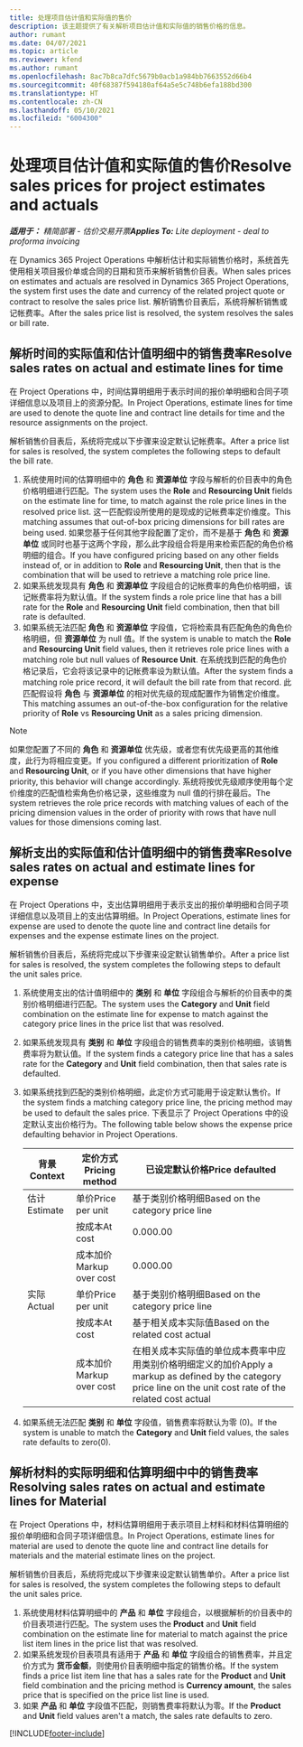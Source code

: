 ```yaml
---
title: 处理项目估计值和实际值的售价
description: 该主题提供了有关解析项目估计值和实际值的销售价格的信息。
author: rumant
ms.date: 04/07/2021
ms.topic: article
ms.reviewer: kfend
ms.author: rumant
ms.openlocfilehash: 8ac7b8ca7dfc5679b0acb1a984bb7663552d66b4
ms.sourcegitcommit: 40f68387f594180af64a5e5c748b6efa188bd300
ms.translationtype: HT
ms.contentlocale: zh-CN
ms.lasthandoff: 05/10/2021
ms.locfileid: "6004300"
---
```

# <a name="resolve-sales-prices-for-project-estimates-and-actuals"></a><span data-ttu-id="d98d5-103">处理项目估计值和实际值的售价</span><span class="sxs-lookup"><span data-stu-id="d98d5-103">Resolve sales prices for project estimates and actuals</span></span>

<span data-ttu-id="d98d5-104">_**适用于：** 精简部署 - 估价交易开票_</span><span class="sxs-lookup"><span data-stu-id="d98d5-104">_**Applies To:** Lite deployment - deal to proforma invoicing_</span></span>

<span data-ttu-id="d98d5-105">在 Dynamics 365 Project Operations 中解析估计和实际销售价格时，系统首先使用相关项目报价单或合同的日期和货币来解析销售价目表。</span><span class="sxs-lookup"><span data-stu-id="d98d5-105">When sales prices on estimates and actuals are resolved in Dynamics 365 Project Operations, the system first uses the date and currency of the related project quote or contract to resolve the sales price list.</span></span> <span data-ttu-id="d98d5-106">解析销售价目表后，系统将解析销售或记帐费率。</span><span class="sxs-lookup"><span data-stu-id="d98d5-106">After the sales price list is resolved, the system resolves the sales or bill rate.</span></span>

## <a name="resolve-sales-rates-on-actual-and-estimate-lines-for-time"></a><span data-ttu-id="d98d5-107">解析时间的实际值和估计值明细中的销售费率</span><span class="sxs-lookup"><span data-stu-id="d98d5-107">Resolve sales rates on actual and estimate lines for time</span></span>

<span data-ttu-id="d98d5-108">在 Project Operations 中，时间估算明细用于表示时间的报价单明细和合同子项详细信息以及项目上的资源分配。</span><span class="sxs-lookup"><span data-stu-id="d98d5-108">In Project Operations, estimate lines for time are used to denote the quote line and contract line details for time and the resource assignments on the project.</span></span>

<span data-ttu-id="d98d5-109">解析销售价目表后，系统将完成以下步骤来设定默认记帐费率。</span><span class="sxs-lookup"><span data-stu-id="d98d5-109">After a price list for sales is resolved, the system completes the following steps to default the bill rate.</span></span>

1. <span data-ttu-id="d98d5-110">系统使用时间的估算明细中的 **角色** 和 **资源单位** 字段与解析的价目表中的角色价格明细进行匹配。</span><span class="sxs-lookup"><span data-stu-id="d98d5-110">The system uses the **Role** and **Resourcing Unit** fields on the estimate line for time, to match against the role price lines in the resolved price list.</span></span> <span data-ttu-id="d98d5-111">这一匹配假设所使用的是现成的记帐费率定价维度。</span><span class="sxs-lookup"><span data-stu-id="d98d5-111">This matching assumes that out-of-box pricing dimensions for bill rates are being used.</span></span> <span data-ttu-id="d98d5-112">如果您基于任何其他字段配置了定价，而不是基于 **角色** 和 **资源单位** 或同时也基于这两个字段，那么此字段组合将是用来检索匹配的角色价格明细的组合。</span><span class="sxs-lookup"><span data-stu-id="d98d5-112">If you have configured pricing based on any other fields instead of, or in addition to **Role** and **Resourcing Unit**, then that is the combination that will be used to retrieve a matching role price line.</span></span>
2. <span data-ttu-id="d98d5-113">如果系统发现具有 **角色** 和 **资源单位** 字段组合的记帐费率的角色价格明细，该记帐费率将为默认值。</span><span class="sxs-lookup"><span data-stu-id="d98d5-113">If the system finds a role price line that has a bill rate for the **Role** and **Resourcing Unit** field combination, then that bill rate is defaulted.</span></span>
3. <span data-ttu-id="d98d5-114">如果系统无法匹配 **角色** 和 **资源单位** 字段值，它将检索具有匹配角色的角色价格明细，但 **资源单位** 为 null 值。</span><span class="sxs-lookup"><span data-stu-id="d98d5-114">If the system is unable to match the **Role** and **Resourcing Unit** field values, then it retrieves role price lines with a matching role but null values of **Resource Unit**.</span></span> <span data-ttu-id="d98d5-115">在系统找到匹配的角色价格记录后，它会将该记录中的记帐费率设为默认值。</span><span class="sxs-lookup"><span data-stu-id="d98d5-115">After the system finds a matching role price record, it will default the bill rate from that record.</span></span> <span data-ttu-id="d98d5-116">此匹配假设将 **角色** 与 **资源单位** 的相对优先级的现成配置作为销售定价维度。</span><span class="sxs-lookup"><span data-stu-id="d98d5-116">This matching assumes an out-of-the-box configuration for the relative priority of **Role** vs **Resourcing Unit** as a sales pricing dimension.</span></span>

> [!NOTE]
> <span data-ttu-id="d98d5-117">如果您配置了不同的 **角色** 和 **资源单位** 优先级，或者您有优先级更高的其他维度，此行为将相应变更。</span><span class="sxs-lookup"><span data-stu-id="d98d5-117">If you configured a different prioritization of **Role** and **Resourcing Unit**, or if you have other dimensions that have higher priority, this behavior will change accordingly.</span></span> <span data-ttu-id="d98d5-118">系统将按优先级顺序使用每个定价维度的匹配值检索角色价格记录，这些维度为 null 值的行排在最后。</span><span class="sxs-lookup"><span data-stu-id="d98d5-118">The system retrieves the role price records with matching values of each of the pricing dimension values in the order of priority with rows that have null values for those dimensions coming last.</span></span>

## <a name="resolve-sales-rates-on-actual-and-estimate-lines-for-expense"></a><span data-ttu-id="d98d5-119">解析支出的实际值和估计值明细中的销售费率</span><span class="sxs-lookup"><span data-stu-id="d98d5-119">Resolve sales rates on actual and estimate lines for expense</span></span>

<span data-ttu-id="d98d5-120">在 Project Operations 中，支出估算明细用于表示支出的报价单明细和合同子项详细信息以及项目上的支出估算明细。</span><span class="sxs-lookup"><span data-stu-id="d98d5-120">In Project Operations, estimate lines for expense are used to denote the quote line and contract line details for expenses and the expense estimate lines on the project.</span></span>

<span data-ttu-id="d98d5-121">解析销售价目表后，系统将完成以下步骤来设定默认销售单价。</span><span class="sxs-lookup"><span data-stu-id="d98d5-121">After a price list for sales is resolved, the system completes the following steps to default the unit sales price.</span></span>

1. <span data-ttu-id="d98d5-122">系统使用支出的估计值明细中的 **类别** 和 **单位** 字段组合与解析的价目表中的类别价格明细进行匹配。</span><span class="sxs-lookup"><span data-stu-id="d98d5-122">The system uses the **Category** and **Unit** field combination on the estimate line for expense to match against the category price lines in the price list that was resolved.</span></span>
2. <span data-ttu-id="d98d5-123">如果系统发现具有 **类别** 和 **单位** 字段组合的销售费率的类别价格明细，该销售费率将为默认值。</span><span class="sxs-lookup"><span data-stu-id="d98d5-123">If the system finds a category price line that has a sales rate for the **Category** and **Unit** field combination, then that sales rate is defaulted.</span></span>
3. <span data-ttu-id="d98d5-124">如果系统找到匹配的类别价格明细，此定价方式可能用于设定默认售价。</span><span class="sxs-lookup"><span data-stu-id="d98d5-124">If the system finds a matching category price line, the pricing method may be used to default the sales price.</span></span> <span data-ttu-id="d98d5-125">下表显示了 Project Operations 中的设定默认支出价格行为。</span><span class="sxs-lookup"><span data-stu-id="d98d5-125">The following table below shows the expense price defaulting behavior in Project Operations.</span></span>

    | <span data-ttu-id="d98d5-126">背景</span><span class="sxs-lookup"><span data-stu-id="d98d5-126">Context</span></span> | <span data-ttu-id="d98d5-127">定价方式</span><span class="sxs-lookup"><span data-stu-id="d98d5-127">Pricing method</span></span> | <span data-ttu-id="d98d5-128">已设定默认价格</span><span class="sxs-lookup"><span data-stu-id="d98d5-128">Price defaulted</span></span> |
    | --- | --- | --- |
    | <span data-ttu-id="d98d5-129">估计</span><span class="sxs-lookup"><span data-stu-id="d98d5-129">Estimate</span></span> | <span data-ttu-id="d98d5-130">单价</span><span class="sxs-lookup"><span data-stu-id="d98d5-130">Price per unit</span></span> | <span data-ttu-id="d98d5-131">基于类别价格明细</span><span class="sxs-lookup"><span data-stu-id="d98d5-131">Based on the category price line</span></span> |
    | &nbsp; | <span data-ttu-id="d98d5-132">按成本</span><span class="sxs-lookup"><span data-stu-id="d98d5-132">At cost</span></span> | <span data-ttu-id="d98d5-133">0.00</span><span class="sxs-lookup"><span data-stu-id="d98d5-133">0.00</span></span> |
    | &nbsp; | <span data-ttu-id="d98d5-134">成本加价</span><span class="sxs-lookup"><span data-stu-id="d98d5-134">Markup over cost</span></span> | <span data-ttu-id="d98d5-135">0.00</span><span class="sxs-lookup"><span data-stu-id="d98d5-135">0.00</span></span> |
    | <span data-ttu-id="d98d5-136">实际</span><span class="sxs-lookup"><span data-stu-id="d98d5-136">Actual</span></span> | <span data-ttu-id="d98d5-137">单价</span><span class="sxs-lookup"><span data-stu-id="d98d5-137">Price per unit</span></span> | <span data-ttu-id="d98d5-138">基于类别价格明细</span><span class="sxs-lookup"><span data-stu-id="d98d5-138">Based on the category price line</span></span> |
    | &nbsp; | <span data-ttu-id="d98d5-139">按成本</span><span class="sxs-lookup"><span data-stu-id="d98d5-139">At cost</span></span> | <span data-ttu-id="d98d5-140">基于相关成本实际值</span><span class="sxs-lookup"><span data-stu-id="d98d5-140">Based on the related cost actual</span></span> |
    | &nbsp; | <span data-ttu-id="d98d5-141">成本加价</span><span class="sxs-lookup"><span data-stu-id="d98d5-141">Markup over cost</span></span> | <span data-ttu-id="d98d5-142">在相关成本实际值的单位成本费率中应用类别价格明细定义的加价</span><span class="sxs-lookup"><span data-stu-id="d98d5-142">Apply a markup as defined by the category price line on the unit cost rate of the related cost actual</span></span> |

4. <span data-ttu-id="d98d5-143">如果系统无法匹配 **类别** 和 **单位** 字段值，销售费率将默认为零 (0)。</span><span class="sxs-lookup"><span data-stu-id="d98d5-143">If the system is unable to match the **Category** and **Unit** field values, the sales rate defaults to zero(0).</span></span>

## <a name="resolving-sales-rates-on-actual-and-estimate-lines-for-material"></a><span data-ttu-id="d98d5-144">解析材料的实际明细和估算明细中中的销售费率</span><span class="sxs-lookup"><span data-stu-id="d98d5-144">Resolving sales rates on actual and estimate lines for Material</span></span>

<span data-ttu-id="d98d5-145">在 Project Operations 中，材料估算明细用于表示项目上材料和材料估算明细的报价单明细和合同子项详细信息。</span><span class="sxs-lookup"><span data-stu-id="d98d5-145">In Project Operations, estimate lines for material are used to denote the quote line and contract line details for materials and the material estimate lines on the project.</span></span>

<span data-ttu-id="d98d5-146">解析销售价目表后，系统将完成以下步骤来设定默认销售单价。</span><span class="sxs-lookup"><span data-stu-id="d98d5-146">After a price list for sales is resolved, the system completes the following steps to default the unit sales price.</span></span>

1. <span data-ttu-id="d98d5-147">系统使用材料估算明细中的 **产品** 和 **单位** 字段组合，以根据解析的价目表中的价目表项进行匹配。</span><span class="sxs-lookup"><span data-stu-id="d98d5-147">The system uses the **Product** and **Unit** field combination on the estimate line for material to match against the price list item lines in the price list that was resolved.</span></span>
2. <span data-ttu-id="d98d5-148">如果系统发现价目表项具有适用于 **产品** 和 **单位** 字段组合的销售费率，并且定价方式为 **货币金额**，则使用价目表明细中指定的销售价格。</span><span class="sxs-lookup"><span data-stu-id="d98d5-148">If the system finds a price list item line that has a sales rate for the **Product** and **Unit** field combination and the pricing method is **Currency amount**, the sales price that is specified on the price list line is used.</span></span>
3. <span data-ttu-id="d98d5-149">如果 **产品** 和 **单位** 字段值不匹配，则销售费率将默认为零。</span><span class="sxs-lookup"><span data-stu-id="d98d5-149">If the **Product** and **Unit** field values aren't a match, the sales rate defaults to zero.</span></span>

[!INCLUDE[footer-include](../../includes/footer-banner.md)]
